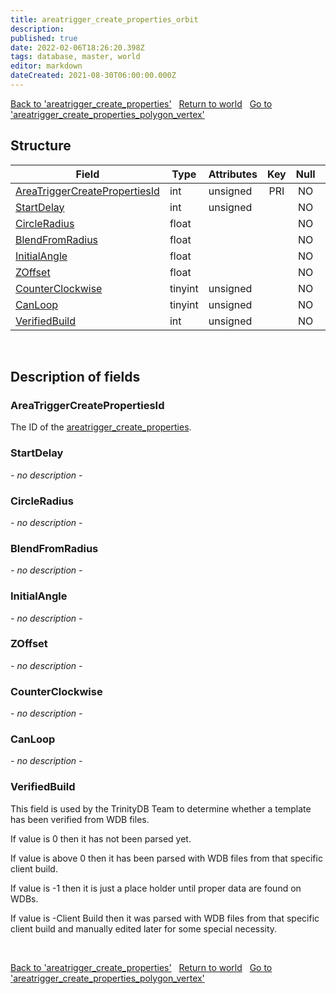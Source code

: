 ```yaml
---
title: areatrigger_create_properties_orbit
description: 
published: true
date: 2022-02-06T18:26:20.398Z
tags: database, master, world
editor: markdown
dateCreated: 2021-08-30T06:00:00.000Z
---
```


<a href="https://trinitycore.info/en/database/master/world/areatrigger_create_properties" class="mt-5 v-btn v-btn--depressed v-btn--flat v-btn--outlined theme--light v-size--default darkblue--text text--lighten-3"><span class="v-btn__content"><i aria-hidden="true" class="v-icon notranslate v-icon--left mdi mdi-arrow-left theme--light"></i><span>Back to 'areatrigger_create_properties'</span></span></a>&nbsp;&nbsp;&nbsp;<a href="https://trinitycore.info/en/database/master/world/home" class="mt-5 v-btn v-btn--depressed v-btn--flat v-btn--outlined theme--light v-size--default darkblue--text text--lighten-3"><span class="v-btn__content"><i aria-hidden="true" class="v-icon notranslate v-icon--left mdi mdi-home-outline theme--light"></i><span>Return to world</span></span></a>&nbsp;&nbsp;&nbsp;<a href="https://trinitycore.info/en/database/master/world/areatrigger_create_properties_polygon_vertex" class="mt-5 v-btn v-btn--depressed v-btn--flat v-btn--outlined theme--light v-size--default darkblue--text text--lighten-3"><span class="v-btn__content"><span>Go to 'areatrigger_create_properties_polygon_vertex'</span><i aria-hidden="true" class="v-icon notranslate v-icon--right mdi mdi-arrow-right theme--light"></i></span></a>

## Structure

| Field | Type | Attributes | Key | Null | Default | Extra | Comment |
| --- | --- | --- | :---: | :---: | --- | --- | --- |
| [AreaTriggerCreatePropertiesId](#areatriggercreatepropertiesid) | int | unsigned | PRI | NO |  |  |  |
| [StartDelay](#startdelay) | int | unsigned |  | NO | 0 |  |  |
| [CircleRadius](#circleradius) | float |  |  | NO | 0 |  |  |
| [BlendFromRadius](#blendfromradius) | float |  |  | NO | 0 |  |  |
| [InitialAngle](#initialangle) | float |  |  | NO | 0 |  |  |
| [ZOffset](#zoffset) | float |  |  | NO | 0 |  |  |
| [CounterClockwise](#counterclockwise) | tinyint | unsigned |  | NO | 0 |  |  |
| [CanLoop](#canloop) | tinyint | unsigned |  | NO | 0 |  |  |
| [VerifiedBuild](#verifiedbuild) | int | unsigned |  | NO | 0 |  |  |
&nbsp;
## Description of fields

### AreaTriggerCreatePropertiesId
The ID of the [areatrigger_create_properties](/database/master/world/areatrigger_create_properties).
&nbsp;

### StartDelay
*- no description -*
&nbsp;

### CircleRadius
*- no description -*
&nbsp;

### BlendFromRadius
*- no description -*
&nbsp;

### InitialAngle
*- no description -*
&nbsp;

### ZOffset
*- no description -*
&nbsp;

### CounterClockwise
*- no description -*
&nbsp;

### CanLoop
*- no description -*
&nbsp;

### VerifiedBuild
This field is used by the TrinityDB Team to determine whether a template has been verified from WDB files.

If value is 0 then it has not been parsed yet.

If value is above 0 then it has been parsed with WDB files from that specific client build.

If value is -1 then it is just a place holder until proper data are found on WDBs.

If value is -Client Build then it was parsed with WDB files from that specific client build and manually edited later for some special necessity.

&nbsp;

<a href="https://trinitycore.info/en/database/master/world/areatrigger_create_properties" class="mt-5 v-btn v-btn--depressed v-btn--flat v-btn--outlined theme--light v-size--default darkblue--text text--lighten-3"><span class="v-btn__content"><i aria-hidden="true" class="v-icon notranslate v-icon--left mdi mdi-arrow-left theme--light"></i><span>Back to 'areatrigger_create_properties'</span></span></a>&nbsp;&nbsp;&nbsp;<a href="https://trinitycore.info/en/database/master/world/home" class="mt-5 v-btn v-btn--depressed v-btn--flat v-btn--outlined theme--light v-size--default darkblue--text text--lighten-3"><span class="v-btn__content"><i aria-hidden="true" class="v-icon notranslate v-icon--left mdi mdi-home-outline theme--light"></i><span>Return to world</span></span></a>&nbsp;&nbsp;&nbsp;<a href="https://trinitycore.info/en/database/master/world/areatrigger_create_properties_polygon_vertex" class="mt-5 v-btn v-btn--depressed v-btn--flat v-btn--outlined theme--light v-size--default darkblue--text text--lighten-3"><span class="v-btn__content"><span>Go to 'areatrigger_create_properties_polygon_vertex'</span><i aria-hidden="true" class="v-icon notranslate v-icon--right mdi mdi-arrow-right theme--light"></i></span></a>

